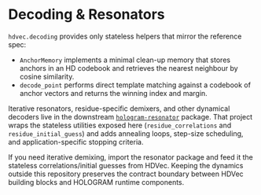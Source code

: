 # Decoding & Resonators

`hdvec.decoding` provides only stateless helpers that mirror the reference spec:

- `AnchorMemory` implements a minimal clean-up memory that stores anchors in an
  HD codebook and retrieves the nearest neighbour by cosine similarity.
- `decode_point` performs direct template matching against a codebook of anchor
  vectors and returns the winning index and margin.

Iterative resonators, residue-specific demixers, and other dynamical decoders
live in the downstream [`hologram-resonator`](https://github.com/Twistient/hologram-resonator)
package. That project wraps the stateless utilities exposed here (`residue_correlations`
and `residue_initial_guess`) and adds annealing loops, step-size scheduling, and
application-specific stopping criteria.

If you need iterative demixing, import the resonator package and feed it the
stateless correlations/initial guesses from HDVec. Keeping the dynamics outside
this repository preserves the contract boundary between HDVec building blocks and
HOLOGRAM runtime components.
